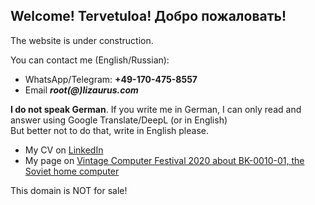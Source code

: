 ## Welcome! Tervetuloa! Добро пожаловать!

The website is under construction.

You can contact me (English/Russian):
- WhatsApp/Telegram: **+49-170-475-8557** 
- Email ***root(@)lizaurus.com***

**I do not speak German**. If you write me in German, I can only read and answer using Google Translate/DeepL (or in English)  
But better not to do that, write in English please.

- My CV on [LinkedIn](https://www.linkedin.com/in/merclangrat/)
- My page on [Vintage Computer Festival 2020 about BK-0010-01, the Soviet home computer](https://wiki.vcfb.de/2020/en:soviet_computers)

This domain is NOT for sale!
